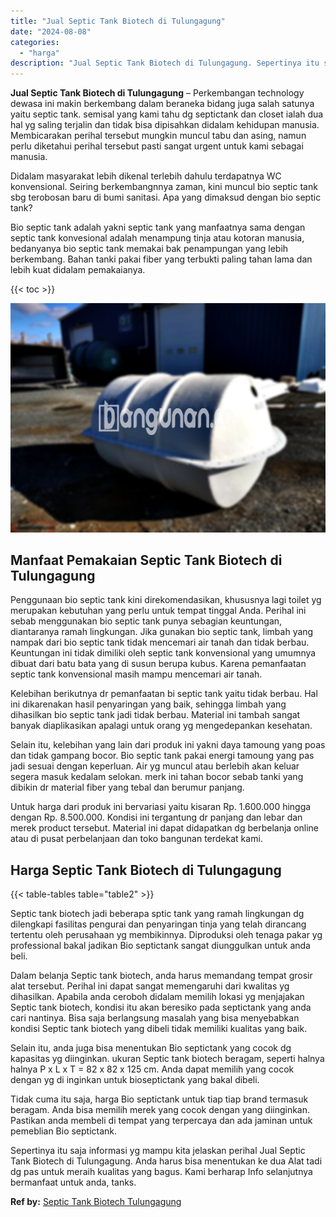 ```yaml
---
title: "Jual Septic Tank Biotech di Tulungagung"
date: "2024-08-08"
categories: 
  - "harga"
description: "Jual Septic Tank Biotech di Tulungagung. Sepertinya itu saja informasi yg mampu kita jelaskan perihal Jual Septic Tank Biotech di Tulungagung. Anda harus bis..."
---
```


**Jual Septic Tank Biotech di Tulungagung** – Perkembangan technology dewasa ini makin berkembang dalam beraneka bidang juga salah satunya yaitu septic tank. semisal yang kami tahu dg septictank dan closet ialah dua hal yg saling terjalin dan tidak bisa dipisahkan didalam kehidupan manusia. Membicarakan perihal tersebut mungkin muncul tabu dan asing, namun perlu diketahui perihal tersebut pasti sangat urgent untuk kami sebagai manusia.

Didalam masyarakat lebih dikenal terlebih dahulu terdapatnya WC konvensional. Seiring berkembangnnya zaman, kini muncul bio septic tank sbg terobosan baru di bumi sanitasi. Apa yang dimaksud dengan bio septic tank?

Bio septic tank adalah yakni septic tank yang manfaatnya sama dengan septic tank konvesional adalah menampung tinja atau kotoran manusia, bedanyanya bio septic tank memakai bak penampungan yang lebih berkembang. Bahan tanki pakai fiber yang terbukti paling tahan lama dan lebih kuat didalam pemakaianya.

{{< toc >}}

![Jual Septic Tank Biotech di Tulungagung](/images/jual-bio-septictank-05.png)

## Manfaat Pemakaian Septic Tank Biotech di Tulungagung

Penggunaan bio septic tank kini direkomendasikan, khususnya lagi toilet yg merupakan kebutuhan yang perlu untuk tempat tinggal Anda. Perihal ini sebab menggunakan bio septic tank punya sebagian keuntungan, diantaranya ramah lingkungan. Jika gunakan bio septic tank, limbah yang nampak dari bio septic tank tidak mencemari air tanah dan tidak berbau. Keuntungan ini tidak dimiliki oleh septic tank konvensional yang umumnya dibuat dari batu bata yang di susun berupa kubus. Karena pemanfaatan septic tank konvensional masih mampu mencemari air tanah.

Kelebihan berikutnya dr pemanfaatan bi septic tank yaitu tidak berbau. Hal ini dikarenakan hasil penyaringan yang baik, sehingga limbah yang dihasilkan bio septic tank jadi tidak berbau. Material ini tambah sangat banyak diaplikasikan apalagi untuk orang yg mengedepankan kesehatan.

Selain itu, kelebihan yang lain dari produk ini yakni daya tamoung yang poas dan tidak gampang bocor. Bio septic tank pakai energi tamoung yang pas jadi sesuai dengan keperluan. Air yg muncul atau berlebih akan keluar segera masuk kedalam selokan. merk ini tahan bocor sebab tanki yang dibikin dr material fiber yang tebal dan berumur panjang.

Untuk harga dari produk ini bervariasi yaitu kisaran Rp. 1.600.000 hingga dengan Rp. 8.500.000. Kondisi ini tergantung dr panjang dan lebar dan merek product tersebut. Material ini dapat didapatkan dg berbelanja online atau di pusat perbelanjaan dan toko bangunan terdekat kami.

## Harga Septic Tank Biotech di Tulungagung

{{< table-tables table="table2" >}}

Septic tank biotech jadi beberapa sptic tank yang ramah lingkungan dg dilengkapi fasilitas pengurai dan penyaringan tinja yang telah dirancang tertentu oleh perusahaan yg membikinnya. Diproduksi oleh tenaga pakar yg professional bakal jadikan Bio septictank sangat diunggulkan untuk anda beli.

Dalam belanja Septic tank biotech, anda harus memandang tempat grosir alat tersebut. Perihal ini dapat sangat memengaruhi dari kwalitas yg dihasilkan. Apabila anda ceroboh didalam memilih lokasi yg menjajakan Septic tank biotech, kondisi itu akan beresiko pada septictank yang anda cari nantinya. Bisa saja berlangsung masalah yang bisa menyebabkan kondisi Septic tank biotech yang dibeli tidak memiliki kualitas yang baik.

Selain itu, anda juga bisa menentukan Bio septictank yang cocok dg kapasitas yg diinginkan. ukuran Septic tank biotech beragam, seperti halnya halnya P x L x T = 82 x 82 x 125 cm. Anda dapat memilih yang cocok dengan yg di inginkan untuk bioseptictank yang bakal dibeli.

Tidak cuma itu saja, harga Bio septictank untuk tiap tiap brand termasuk beragam. Anda bisa memilih merek yang cocok dengan yang diinginkan. Pastikan anda membeli di tempat yang terpercaya dan ada jaminan untuk pemeblian Bio septictank.

Sepertinya itu saja informasi yg mampu kita jelaskan perihal Jual Septic Tank Biotech di Tulungagung. Anda harus bisa menentukan ke dua Alat tadi dg pas untuk meraih kualitas yang bagus. Kami berharap Info selanjutnya bermanfaat untuk anda, tanks.

**Ref by:** [Septic Tank Biotech Tulungagung](https://id.wikipedia.org/wiki/Septic)
